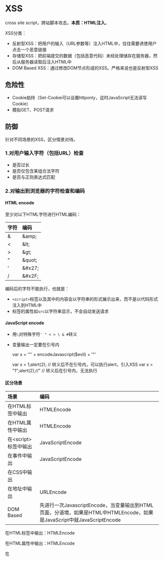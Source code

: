# XSS

cross site script，跨站脚本攻击。**本质：HTML注入**。

XSS分类：

* 反射型XSS：把用户的输入（URL参数等）注入HTML中，往往需要诱使用户点击一个恶意链接
* 存储型XSS：把前端提交的数据（包括恶意代码）未经处理储存在服务器，然后从服务器读取后注入HTML中
* DOM Based XSS：通过修改DOM节点形成的XSS。严格来说也是反射型XSS

## 危险性

* Cookie劫持（Set-Cookie可以设置httponly，这时JavaScript无法读写Cookie）
* 模拟GET、POST请求

## 防御

针对不同场景的XSS，区分情景对待。

### 1.对用户输入字符（包括URL）检查

* 是否过长
* 是否仅包含某组合法字符
* 是否与正则表达式匹配

### 2.对输出到浏览器的字符检查和编码

#### HTML encode

至少对以下HTML字符进行HTML编码：

| **字符** | **编码** |
| :--- | :--- |
| & | &amp;amp; |
| < | &amp;lt; |
| > | &amp;gt; |
| " | &amp;quot; |
| ' | &amp;#x27; |
| / | &amp;#x2F; |

编码后的字符不能执行，也就是：

* `<script>`标签以及其中的内容会以字符串的形式展示出来，而不是以代码形式注入到HTML中
* 标签的属性如`src`以字符串显示，不会自动发送请求 

#### JavaScript encode

* 用`\`对特殊字符`' " < > \ & #`转义
* 变量输出一定要在引号内

    var x = '"' + encodeJavascript($evil) + '"'
    
    var x = 1;alert(2); // 转义后不在引号内，可以执行alert，引入XSS
    var x = "1\";alert(2);\/\/" // 转义后在引号内，无法执行

#### 区分场景

| **场景** | **编码** |
| :--- | :--- |
| 在HTML标签中输出 | HTMLEncode |
| 在HTML属性中输出 | HTMLEncode |
| 在&lt;script&gt;标签中输出 | JavaScriptEncode |
| 在事件中输出 | JavaScriptEncode |
| 在CSS中输出 |  |
| 在地址中输出 | URLEncode |
| DOM Based | 先进行一次JavascriptEncode，当变量输出到HTML页面，分语境，如果是HTML中HTMLEncode，如果是JavaScript中就JavaScriptEncode |

在HTML标签中输出：HTMLEncode

在HTML属性中输出：HTMLEncode

在<script>标签中输出：JavascriptEncode

在事件中输出：JavascriptEncode

在CSS中输出

在地址中输出：URLEncode

DOM base：

### 3.httponly（防止JavaScript读写Cookie）
### 4.Content Security Policy
### 5.X-XSS-Protection头

